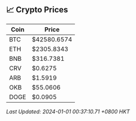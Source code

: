 ## 📈 Crypto Prices

| Coin | Price |
| ---- | ----- |
| BTC | $42580.6574 |
| ETH | $2305.8343 |
| BNB | $316.7381 |
| CRV | $0.6275 |
| ARB | $1.5919 |
| OKB | $55.0606 |
| DOGE | $0.0905 |

_Last Updated: 2024-01-01 00:37:10.71 +0800 HKT_